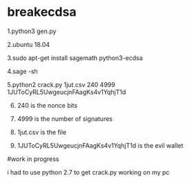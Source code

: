 # breakecdsa

1.python3 gen.py

2.ubuntu 18.04

3.sudo apt-get install sagemath python3-ecdsa

4.sage -sh

5.python2 crack.py 1jut.csv 240 4999 1JUToCyRL5UwgeucjnFAagKs4v1YqhjT1d

6. 240 is the nonce bits

7. 4999 is the number of signatures

8. 1jut.csv is the file

9. 1JUToCyRL5UwgeucjnFAagKs4v1YqhjT1d is the evil wallet

#work in progress

i had to use python 2.7 to get crack.py working on my pc

